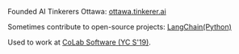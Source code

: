 Founded AI Tinkerers Ottawa: [ottawa.tinkerer.ai](https://lu.ma/ai-tinkerers-ottawa)

Sometimes contribute to open-source projects: [LangChain(Python)](https://github.com/langchain-ai/langchain)

Used to work at [CoLab Software (YC S'19)](https://www.colabsoftware.com).
